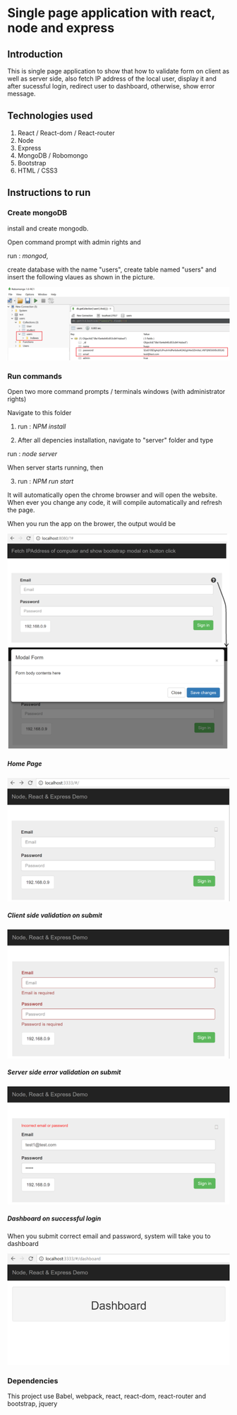 # Single page application with react, node and express
## Introduction
This is single page application to show that how to validate form on client as well as server side, also fetch IP address of the local user, display it and after sucessful login, redirect user to dashboard, otherwise, show error message.

## Technologies used
1. React / React-dom / React-router
2. Node
3. Express
4. MongoDB / Robomongo
5. Bootstrap
6. HTML / CSS3

## Instructions to run

### Create mongoDB 
install and create mongodb.

Open command prompt with admin rights and 

run : *mongod*, 

create database with the name "users",
create table named "users" and insert the following vlaues as shown in the picture.

![Alt text](https://raw.githubusercontent.com/amir-saeed/ReactJs/master/Authentication-in-react-using-node-and-express/Demo/mongodb.png?raw=true "Mongo DB")



### Run commands
Open two more command prompts / terminals windows (with administrator rights) 

Navigate to this folder

1. run : *NPM install*

2. After all depencies installation, navigate to "server" folder and type

run : *node server*

When server starts running, then

3. run : *NPM run start*

It will automatically open the chrome browser and will open the website. When ever you change any code, it will 
compile automatically and refresh the page.

When you run the app on the brower, the output would be 

![Alt text](https://raw.githubusercontent.com/amir-saeed/ReactJs/master/Show-bootstrap-modal-on-button-click/output.png?raw=true "Bootstrap modal")

##### Home Page

![Alt text](https://raw.githubusercontent.com/amir-saeed/ReactJs/master/Authentication-in-react-using-node-and-express/Demo/home-page.png?raw=true "Bootstrap modal")

##### Client side validation on submit

![Alt text](https://raw.githubusercontent.com/amir-saeed/ReactJs/master/Authentication-in-react-using-node-and-express/Demo/home-submit.png?raw=true "Bootstrap modal")

##### Server side error validation on submit

![Alt text](https://raw.githubusercontent.com/amir-saeed/ReactJs/master/Authentication-in-react-using-node-and-express/Demo/home-submit-error.png?raw=true "Bootstrap modal")

##### Dashboard on successful login

When you submit correct email and password, system will take you to dashboard

![Alt text](https://raw.githubusercontent.com/amir-saeed/ReactJs/master/Authentication-in-react-using-node-and-express/Demo/dashboard.png?raw=true "Bootstrap modal")



### Dependencies
This project use Babel, webpack, react, react-dom, react-router and bootstrap, jquery
